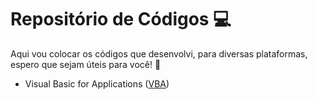 # Repositório de Códigos :computer:

Aqui vou colocar os códigos que desenvolvi, para diversas plataformas, espero que sejam úteis para você! :handshake:

- Visual Basic for Applications ([VBA](https://github.com/cfprocha/codigos/tree/main/VBA))